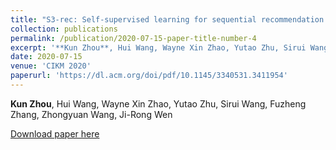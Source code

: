 ```yaml
---
title: "S3-rec: Self-supervised learning for sequential recommendation with mutual information maximization"
collection: publications
permalink: /publication/2020-07-15-paper-title-number-4
excerpt: '**Kun Zhou**, Hui Wang, Wayne Xin Zhao, Yutao Zhu, Sirui Wang, Fuzheng Zhang, Zhongyuan Wang, Ji-Rong Wen'
date: 2020-07-15
venue: 'CIKM 2020'
paperurl: 'https://dl.acm.org/doi/pdf/10.1145/3340531.3411954'
---
```

**Kun Zhou**, Hui Wang, Wayne Xin Zhao, Yutao Zhu, Sirui Wang, Fuzheng Zhang, Zhongyuan Wang, Ji-Rong Wen

[Download paper here](https://dl.acm.org/doi/pdf/10.1145/3340531.3411954)
